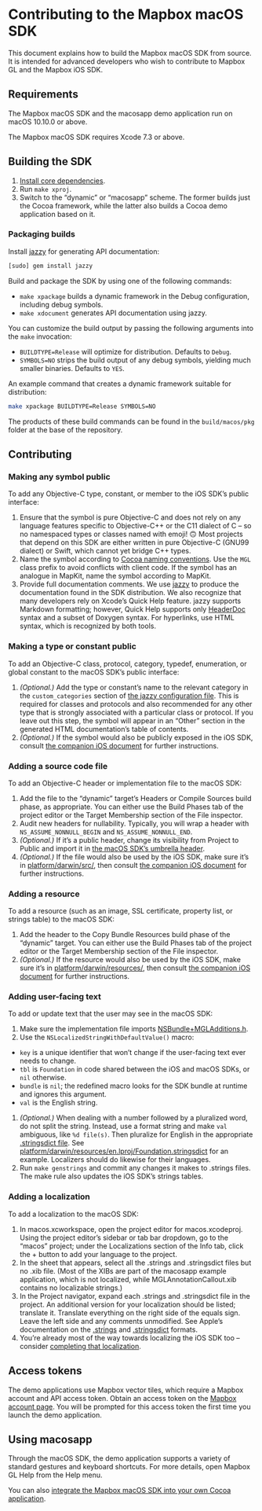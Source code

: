 # Contributing to the Mapbox macOS SDK

This document explains how to build the Mapbox macOS SDK from source. It is intended for advanced developers who wish to contribute to Mapbox GL and the Mapbox iOS SDK.

## Requirements

The Mapbox macOS SDK and the macosapp demo application run on macOS 10.10.0 or above.

The Mapbox macOS SDK requires Xcode 7.3 or above.

## Building the SDK

1. [Install core dependencies](../../INSTALL.md).
1. Run `make xproj`.
1. Switch to the “dynamic” or “macosapp” scheme. The former builds just the Cocoa framework, while the latter also builds a Cocoa demo application based on it.

### Packaging builds

Install [jazzy](https://github.com/realm/jazzy) for generating API documentation:

```bash
[sudo] gem install jazzy
```

Build and package the SDK by using one of the following commands:

* `make xpackage` builds a dynamic framework in the Debug configuration, including debug symbols.
* `make xdocument` generates API documentation using jazzy.

You can customize the build output by passing the following arguments into the `make` invocation:

* `BUILDTYPE=Release` will optimize for distribution. Defaults to `Debug`.
* `SYMBOLS=NO` strips the build output of any debug symbols, yielding much smaller binaries. Defaults to `YES`.

An example command that creates a dynamic framework suitable for distribution:

```bash
make xpackage BUILDTYPE=Release SYMBOLS=NO
```

The products of these build commands can be found in the `build/macos/pkg` folder at the base of the repository.

## Contributing

### Making any symbol public

To add any Objective-C type, constant, or member to the iOS SDK’s public interface:

1. Ensure that the symbol is pure Objective-C and does not rely on any language features specific to Objective-C++ or the C11 dialect of C – so no namespaced types or classes named with emoji! 🙃 Most projects that depend on this SDK are either written in pure Objective-C (GNU99 dialect) or Swift, which cannot yet bridge C++ types.
1. Name the symbol according to [Cocoa naming conventions](https://developer.apple.com/library/prerelease/content/documentation/Cocoa/Conceptual/CodingGuidelines/CodingGuidelines.html#//apple_ref/doc/uid/10000146i). Use the `MGL` class prefix to avoid conflicts with client code. If the symbol has an analogue in MapKit, name the symbol according to MapKit.
1. Provide full documentation comments. We use [jazzy](https://github.com/realm/jazzy/) to produce the documentation found in the SDK distribution. We also recognize that many developers rely on Xcode’s Quick Help feature. jazzy supports Markdown formatting; however, Quick Help supports only [HeaderDoc](https://developer.apple.com/legacy/library/documentation/DeveloperTools/Conceptual/HeaderDoc/intro/intro.html) syntax and a subset of Doxygen syntax. For hyperlinks, use HTML syntax, which is recognized by both tools.

### Making a type or constant public

To add an Objective-C class, protocol, category, typedef, enumeration, or global constant to the macOS SDK’s public interface:

1. _(Optional.)_ Add the type or constant’s name to the relevant category in the `custom_categories` section of [the jazzy configuration file](./jazzy.yml). This is required for classes and protocols and also recommended for any other type that is strongly associated with a particular class or protocol. If you leave out this step, the symbol will appear in an “Other” section in the generated HTML documentation’s table of contents.
1. _(Optional.)_ If the symbol would also be publicly exposed in the iOS SDK, consult [the companion iOS document](../ios/DEVELOPING.md#making-a-type-or-constant-public) for further instructions.

### Adding a source code file

To add an Objective-C header or implementation file to the macOS SDK:

1. Add the file to the “dynamic” target’s Headers or Compile Sources build phase, as appropriate. You can either use the Build Phases tab of the project editor or the Target Membership section of the File inspector.
1. Audit new headers for nullability. Typically, you will wrap a header with `NS_ASSUME_NONNULL_BEGIN` and `NS_ASSUME_NONNULL_END`.
1. _(Optional.)_ If it’s a public header, change its visibility from Project to Public and import it in [the macOS SDK’s umbrella header](./src/Mapbox.h).
1. _(Optional.)_ If the file would also be used by the iOS SDK, make sure it’s in [platform/darwin/src/](../darwin/src/), then consult [the companion iOS document](../ios/DEVELOPING.md#adding-a-source-code-file) for further instructions.

### Adding a resource

To add a resource (such as an image, SSL certificate, property list, or strings table) to the macOS SDK:

1. Add the header to the Copy Bundle Resources build phase of the “dynamic” target. You can either use the Build Phases tab of the project editor or the Target Membership section of the File inspector.
1. _(Optional.)_ If the resource would also be used by the iOS SDK, make sure it’s in [platform/darwin/resources/](../darwin/resources/), then consult [the companion iOS document](../ios/DEVELOPING.md#adding-a-resource) for further instructions.

### Adding user-facing text

To add or update text that the user may see in the macOS SDK:

1. Make sure the implementation file imports [NSBundle+MGLAdditions.h](../darwin/src/NSBundle+MGLAdditions.h).
1. Use the `NSLocalizedStringWithDefaultValue()` macro:
  * `key` is a unique identifier that won’t change if the user-facing text ever needs to change.
  * `tbl` is `Foundation` in code shared between the iOS and macOS SDKs, or `nil` otherwise.
  * `bundle` is `nil`; the redefined macro looks for the SDK bundle at runtime and ignores this argument.
  * `val` is the English string.
1. _(Optional.)_ When dealing with a number followed by a pluralized word, do not split the string. Instead, use a format string and make `val` ambiguous, like `%d file(s)`. Then pluralize for English in the appropriate [.stringsdict file](https://developer.apple.com/library/mac/documentation/MacOSX/Conceptual/BPInternational/StringsdictFileFormat/StringsdictFileFormat.html). See [platform/darwin/resources/en.lproj/Foundation.stringsdict](../darwin/resources/en.lproj/Foundation.stringsdict) for an example. Localizers should do likewise for their languages.
1. Run `make genstrings` and commit any changes it makes to .strings files. The make rule also updates the iOS SDK’s strings tables.

### Adding a localization

To add a localization to the macOS SDK:

1. In macos.xcworkspace, open the project editor for macos.xcodeproj. Using the project editor’s sidebar or tab bar dropdown, go to the “macos” project; under the Localizations section of the Info tab, click the + button to add your language to the project.
1. In the sheet that appears, select all the .strings and .stringsdict files but no .xib file. (Most of the XIBs are part of the macosapp example application, which is not localized, while MGLAnnotationCallout.xib contains no localizable strings.)
1. In the Project navigator, expand each .strings and .stringsdict file in the project. An additional version for your localization should be listed; translate it. Translate everything on the right side of the equals sign. Leave the left side and any comments unmodified. See Apple’s documentation on the [.strings](https://developer.apple.com/library/content/documentation/Cocoa/Conceptual/LoadingResources/Strings/Strings.html) and [.stringsdict](https://developer.apple.com/library/content/documentation/MacOSX/Conceptual/BPInternational/StringsdictFileFormat/StringsdictFileFormat.html) formats.
1. You’re already most of the way towards localizing the iOS SDK too – consider [completing that localization](../ios/DEVELOPING.md#adding-a-localization).

## Access tokens

The demo applications use Mapbox vector tiles, which require a Mapbox account and API access token. Obtain an access token on the [Mapbox account page](https://www.mapbox.com/studio/account/tokens/). You will be prompted for this access token the first time you launch the demo application.

## Using macosapp

Through the macOS SDK, the demo application supports a variety of standard gestures and keyboard shortcuts. For more details, open Mapbox GL Help from the Help menu.

You can also [integrate the Mapbox macOS SDK into your own Cocoa application](INSTALL.md).
